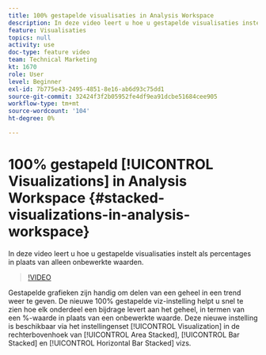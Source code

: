 ```yaml
---
title: 100% gestapelde visualisaties in Analysis Workspace
description: In deze video leert u hoe u gestapelde visualisaties instelt als percentages in plaats van alleen onbewerkte waarden.
feature: Visualisaties
topics: null
activity: use
doc-type: feature video
team: Technical Marketing
kt: 1670
role: User
level: Beginner
exl-id: 7b775e43-2495-4851-8e16-ab6d93c75dd1
source-git-commit: 32424f3f2b05952fe4df9ea91dcbe51684cee905
workflow-type: tm+mt
source-wordcount: '104'
ht-degree: 0%

---
```


# 100% gestapeld [!UICONTROL Visualizations] in Analysis Workspace {#stacked-visualizations-in-analysis-workspace}

In deze video leert u hoe u gestapelde visualisaties instelt als percentages in plaats van alleen onbewerkte waarden.

>[!VIDEO](https://video.tv.adobe.com/v/23131/?quality=12)

Gestapelde grafieken zijn handig om delen van een geheel in een trend weer te geven. De nieuwe 100% gestapelde viz-instelling helpt u snel te zien hoe elk onderdeel een bijdrage levert aan het geheel, in termen van een %-waarde in plaats van een onbewerkte waarde. Deze nieuwe instelling is beschikbaar via het instellingenset [!UICONTROL Visualization] in de rechterbovenhoek van [!UICONTROL Area Stacked], [!UICONTROL Bar Stacked] en [!UICONTROL Horizontal Bar Stacked] vizs.
